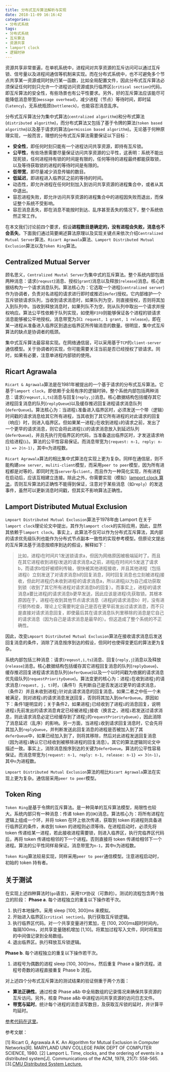```yaml
---
title: 分布式互斥算法解析与实现
date: 2018-11-09 16:16:42
categories:
- 分布式系统
tags:
- 分布式系统
- 互斥算法
- 资源共享
- lamport clock
- 逻辑时钟
---
```


资源共享非常普遍，在单机系统中，进程间对共享资源的互斥访问可以通过互斥锁、信号量以及进程间通信等机制来实现。而在分布式系统中，也不可避免多个节点共享某一资源或同时执行某一函数，比如全局配置文件，因此分布式互斥算法必须保证任何时刻只允许一个进程访问资源或执行临界区(`critical section`)代码，即互斥算法的安全性，有些场景也有公平性要求。另外，好的互斥算法应该能尽可能降低消息带宽(`message overhead`)，减少进程（节点）等待时间，即时延(`latency`)，无系统瓶颈(`bottleneck`)，也能容忍消息乱序。

<!-- More-->

分布式互斥算法分为集中式算法(`centralized algorithm`)和分布式算法(`distributed algorithm`)，而分布式算法又包括了基于令牌的算法(`token based algorithm`)以及基于请求的算法(`permission based algorithm`)。无论基于何种原理实现，一般而言，理想的分布式互斥算法需要保证以下目标：
- **安全性**，即任何时刻只能有一个进程访问共享资源，即持有互斥锁。
- **公平性**，有些场景需要尽量保证访问共享资源的公平性，这表明：系统不能出现死锁，任何进程持有锁的时间是有限的，任何等待的进程最终都能获取锁，以及等待获取锁的进程的等待时间是有限的。
- **低带宽**，即尽量减少消息传输的数目。
- **低延迟**，即进程进入临界区之前的等待的时间。
- 动态性，即允许进程在任何时刻加入到访问共享资源的进程集合中，或者从其中退出。
- 容忍进程失败，即允许访问共享资源的进程集合中的进程因失败而退出，而保证整个系统不受影响。
- 容忍消息丢失，即在消息不能按时到达、乱序甚至丢失的情况下，整个系统依然正常工作。

在本文我们讨论前四个要求，假设**进程数目是确定的，没有进程会失败，消息也不会丢失**。下面我们通过简要阐述算法原理以及实现关键点来依次介绍`Centralized Mutual Server`算法、`Ricart Agrawala`算法、`Lamport Distributed Mutual Exclusion`算法以及`Token Ring`算法。

## Centralized Mutual Server

顾名思义，`Centralized Muutal Server`为集中式的互斥算法。整个系统内部包括两种消息：请求(`reqeust`)消息、授权(`grant`)消息以及释放(`release`)消息。核心数据结构为一个请求消息队列。算法核心为：它选取一个进程(`centralized server`)作为协调者，负责对名进程的请求进行即时或推迟(`defer`)授权。它内部维护一个互斥锁锁请求队列，当收到请求消息时，如果队列为空，则直接授权，否则将其加入到队列中。当收到释放消息时，如果列队不为空，则从队列中取出一个请求并授权响应。算法公平性依赖于队列实现，如使用`FIFO`则能够保证各个进程的锁请求消息能够被公平地授权。消息带宽为3(`1 request, 1 grant, 1 release`)，即在某一进程从准备进入临界区到退出临界区所传输消息的数量。很明显，集中式互斥算法的缺点是协调者的瓶颈。

集中式互斥算法最容易实现。在网络通信层，可以采用基于`TCP`的`client-server`通信模型。关于协调者的实现，你可能需要关注当前是否已经授权了锁请求。同时，如果有必要，注意单进程内部锁的使用。

## Ricart Agrawala

`Ricart & Agrawala`算法是在1981年被提出的一个基于请求的分布式互斥算法。它基于`lamport clock`，即依赖于全局有序的逻辑时钟。整个系统内部包括两种消息：请求(`reqeust,i,ts`)消息与回复(`reply,j`)消息。核心数据结构包括缓存其它进程回复消息的队列(`replyQueue`)以及缓存推迟回复进程请求消息队列(`deferQueue`)。算法核心为：当进程`i`准备进入临界区时，必须发送一个带（逻辑）时间戳的请求消息给其它所有进程，当其收到了其它所有进程的对此请求的回复（响应）时，则进入临界区。但如果某一进程`j`在收到进程`i`的请求之前，发出了一个更早的请求消息，则它会将此进程(`i`)的请求消息放入到延迟队列(`deferQueue`)，并且先执行完临界区的代码，当准备退出临界区时，才发送请求响应给进程(`i`)。算法的公平性容易保证。而消息带宽为`{request: n-1, reply: n-1} => 2(n-1)`，其中`n`为进程数。

`Ricart Agrawala`算法的相比集中式算法在实现上更为复杂。同样在通信层，则不能构建`one server, muliti-client`模型，而采用`peer to peer`模型，因为所有进程都是对等的，即同时充当`server`与`client`，而且作为一种简化实现，所有进程在启动后，应该互相建立连接。除此之外，你需要实现（模拟）[lamport clock 算法](https://qqzeng.top/2018/11/05/%E5%88%86%E5%B8%83%E5%BC%8F%E7%B3%BB%E7%BB%9F%E6%97%B6%E9%97%B4%E3%80%81%E6%97%B6%E9%92%9F%E4%B8%8E%E4%BA%8B%E4%BB%B6%E9%A1%BA%E5%BA%8F/)，否则互斥算法的正确性不能得到保证，注意对于某些消息（如`reply`）的发送事件，虽然可以更新消息时间戳，但其实不影响算法正确性。

## Lamport Distributed Mutual Exclusion

`Lmpoart Distributed Mutual Exclusion`算法于1978年由 Lamport 在关于`lamport clock`理论论文中提出，其作为`lamport clock`的实际应用，因此，显然其依赖于`lamport clock`。事实上，此算法不仅可以作为分布式互斥算法，其内部的请求优先级队列也能作为分布式节点副本一致性的实现参考模型。但原论文提出的互斥算法基于消息按顺序到达的假设，解释如下：

> 比如，进程i在时间片1发送锁请求a，但因为网络原因被极端延时了。而且在其它进程收到进程i发送的请求消息a之前，进程j在时间片5发送了请求b，而请求b恰好被顺利传输，很快被其他进程接收，并且其他进程（包括进程i）立刻发送了对请求消息b的回复消息，同时回复消息也立刻被进程j接收，但此时进程j仍未收到进程i的请求消息a，所以进程j以为自己成功获取到锁（收到了其它所有进程对请求消息b的回复）。而事实上，进程i的请求消息a要比进程j的请求消息b更早发送，因此应该是进程i先获取锁。其根本原因在于，进程i在收到其他节点请求消息（进程j的请求消息b）时，没有进行额外检查，理论上它需要判定自己是否在更早前发出过请求消息，而不只是直接对请求消息回复，即使最后其在请求消息队列里移除的消息是它自己的请求消息（因为自己是请求消息是最早的）。但这造成了整个系统的不正确性。

因此，改变`Lmpoart Distributed Mutual Exclusion`算法在接收请求消息后发送回复消息的条件，消除了消息按序到达的假设，但同时也使得变更后的算法更为复杂。

系统内部包括三种消息：请求(`reqeust,i,ts`)消息、回复(`reply,j`)消息以及释放(`release`)消息。核心数据结构包括缓存其它进程回复消息的队列(`replyQueue`)、缓存推迟回复进程请求消息队列(`deferQueue`)以及一个以时间戳为依据的请求消息优先级队列(`requestPriorityQueue`)。算法变更的核心为：进程`i`在收到进程`j`的请求消息`(request, j, t)`时，（条件1）先判断自己是否发送过更早的请求消息，（条件2）并且未收到进程`j`针对此请求消息的回复消息。如果二者之中任一个未被满足，则对进程`i`的请求消息发送回复，否则将其加入到`deferQueue`。原因如下：条件1是明显的；关于条件2，如果进程`j`已经收到了进程`i`的消息回复，说明进程`i`先前发出的请求消息肯定已经被进程`j`接收（换言之，进程`i`若发送过请求消息，则此请求消息必定已经缓存到了进程`j`的`requestPriorityQueue`），因此消除了消息延迟（乱序）的影响。另一方面，当进程`i`收到请求回复消息时，它会先将其加入到`replyQueue`，并判断发送此回复消息的进程是否被加入到了其`deferQueue`中，如果已经加入到了，则将其移除，然后对此进程发送回复消息（因为进程`i`确认它已经收到被移除进程的回复消息）。其它的算法逻辑同论文中描述一致。事实上，消除消息按序到达的关键为`deferQueue`。算法的公平性容易保证。而消息带宽为`{request: n-1, reply: n-1, release: n-1} => 3(n-1)`，其中`n`为进程数。

`Lmpoart Distributed Mutual Exclusion`算法的相比`Ricart Agrawala`算法在实现上更为复杂。通信层采用`peer to peer`模型。

## Token Ring

`Token Ring`是基于令牌的互斥算法。是一种简单的互斥算法模型，局限性也较大。系统内部只有一种消息：传递 token 的(`OK`)消息。算法核心为：将所有进程在逻辑上组成一个环，并将 token 在环上依次传递，获取到 token 的进程则具备进行临界区的条件，未收到 token 的进程则必须等待。在进程启动时，必须先将 token 传递给某一进程，若此接收进程需要锁，则进入临界区，执行完临界区代码后，再将 token 传递给相邻的下一个进程。否则直接将 token 传递给相邻下一个进程。算法的公平性同样易保证。消息带宽为`n-1`，其中`n`为进程数。

`Token Ring`算法较易实现，同样采用`peer to peer`通信模型。注意进程启动时，初始的 token 持有者。

## 关于测试

在实现上述四种算法时(`go`语言)，采用`TCP`协议（可靠的）。测试的流程包含两个独立的阶段：
**Phase a**. 每个进程独立的重复以下操作若干次。
1. 执行本地操作。采用 sleep [100, 300]ms 来模拟。
2. 开始进入临界区(`critical section`)。执行获取互斥锁逻辑。
3. 执行临界区代码。对一个共享变量进行累加，在 [100, 200]ms超时时间内，每隔100ms，对共享变量随机增加 [1,10]。将累加过程写入文件，同时将累加的中间值记录到全局数组。
4. 退出临界区。执行释放互斥锁逻辑。

**Phase b**. 每个进程独立的重复以下操作若干次。
1. 进程号为偶数的进程 sleep [100, 300]ms，然后重复 Phase a 操作流程。进程号奇数的进程直接重复 Phase b 流程。

对上述四个分布式互斥算法的测试结果的验证侧重于两个方面：
- **算法正确性**。通过检查 Phase a&b 中全局数组的记录情况来确保共享资源的互斥访问。另外，核查 Phase a&b 中进程访问共享资源的访问日志文件。
- **带宽与延时**。统计每个进程的消息读写数目，及获取互斥锁的延时，并计算平均延时。

[参考代码在这里](https://github.com/qqzeng/distributed-mutual-exclusion)。






参考文献：

[1] Ricart G, Agrawala A K. An Algorithm for Mutual Exclusion in Computer Networks[R]. MARYLAND UNIV COLLEGE PARK DEPT OF COMPUTER SCIENCE, 1980.
[2] Lamport L. Time, clocks, and the ordering of events in a distributed system[J]. Communications of the ACM, 1978, 21(7): 558-565.
[3].[CMU Distributed System Lecture.](https://www.cs.cmu.edu/~dga/15-440/S14/)

